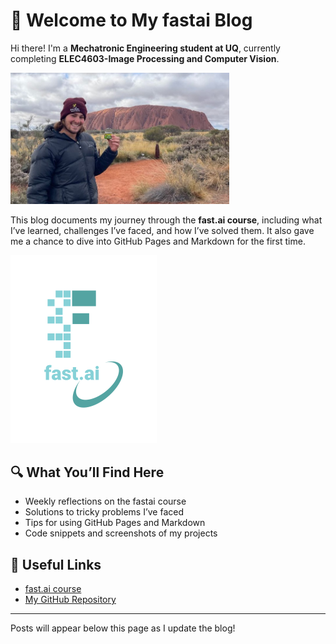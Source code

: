 # 👋 Welcome to My fastai Blog
Hi there! I'm a **Mechatronic Engineering student at UQ**, currently completing **ELEC4603-Image Processing and Computer Vision**.

<img src="images/download.jpg" alt="Photo of me" width="350"/>

This blog documents my journey through the **fast.ai course**, including what I’ve learned, challenges I’ve faced, and how I’ve solved them. It also gave me a chance to dive into GitHub Pages and Markdown for the first time.

![Image of fast.ai logo](images/logo.png)

## 🔍 What You’ll Find Here

- Weekly reflections on the fastai course  
- Solutions to tricky problems I’ve faced  
- Tips for using GitHub Pages and Markdown  
- Code snippets and screenshots of my projects  

## 🔗 Useful Links

- [fast.ai course](https://www.fast.ai)
- [My GitHub Repository](https://github.com/TOm-Monckton/TOm-Monckton.github.io)

---

Posts will appear below this page as I update the blog!
